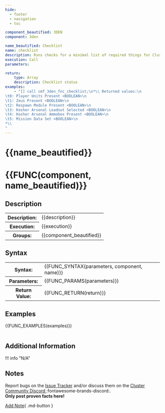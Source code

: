 ```yaml
---
hide:
  - footer
  - navigation
  - toc

component_beautified: 3DEN
component: 3den

name_beautified: Checklist
name: checklist
description: Runs checks for a minimal list of required things for Cluster Community Missions
execution: Call
parameters:

return:
    type: Array
    description: Checklist status
examples:
    - "[] call cmf_3den_fnc_checklist;\n*\\ Returned values:\n
\t0: Player Units Present <BOOLEAN>\n
\t1: Zeus Present <BOOLEAN>\n
\t2: Respawn Module Present <BOOLEAN>\n
\t3: Kosher Arsenal Loadout Selected <BOOLEAN>\n
\t4: Kosher Arsenal Ammobox Present <BOOLEAN>\n
\t5: Mission Data Set <BOOLEAN>\n
*\\
"
---
```


# {{name_beautified}}

<h1 class="function" markdown>{{FUNC(component, name_beautified)}}</h1>


<h2 class="function">Description</h2>
<table class="function-table">
    <tr><th>Description:</th> <td>{{description}}</td></tr>
    <tr><th>Execution:</th> <td>{{execution}}</td></tr>
    <tr><th>Groups:</th> <td>{{component_beautified}}</td></tr>
</table>

<h2 class="function">Syntax</h2>
<table class="function-table">
    <tr><th>Syntax:</th> <td>{{FUNC_SYNTAX(parameters, component, name)}}</td></tr>
    <tr><th>Parameters:</th> <td markdown>
    {{FUNC_PARAMS(parameters)}}
    </td></tr>
    <tr><th>Return Value:</th> <td>{{FUNC_RETURN(return)}}</td></tr>
</table>

<h2 class="function">Examples</h2>
<table class="function-table">
    {{FUNC_EXAMPLES(examples)}}
</table>

<h2 class="function">Additional Information</h2>
!!! info "N/A"

<h2 class="function">Notes</h2>
<div class="function notes" markdown>

Report bugs on the [Issue Tracker]({{config.repo_url}}/issues) and/or discuss them on the [Cluster Community Discord ](#):fontawesome-brands-discord:.<br/>
**Only post proven facts here!**

[Add Note](#){ .md-button }

<!-- 
    TO ADD A NOTE COPY THE FOLLOWING:
!!! note

    Write note content here
    anything written with the current indentation will be added to this note
    ```scilab
        Code blocks should be formatted this way
    ```
 -->

</div>
